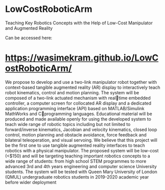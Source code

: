 # LowCostRoboticArm

Teaching Key Robotics Concepts with the Help of Low-Cost Manipulator and Augmented Reality

Can be accessed here:
# https://wasimekram.github.io/LowCostRoboticArm/


We propose to develop and use a two-link manipulator robot together with context-based tangible augmented reality (AR) display to interactively teach robot kinematics, control and motion planning. The system will be composed of a two-link actuated mechanism with realtime embedded controller, a computer screen for collocated AR display and a dedicated application programming interface (API) based on MATLAB/Simulink MathWorks and Cprogramming languages. Educational material will be produced and made available openly for using the developed system to teach wide range of robotic topics including but not limited to forward/inverse kinematics, Jacobian and velocity kinematics, closed loop control, motion  planning and obstacle avoidance, force feedback and bilateral teleoperation, and visual servoing. We believe that this project will be the first one to use tangible augmented reality interfaces to teach robotics with a physical manipulator. The proposed system will be low-cost (<$150) and will be targeting teaching important robotics concepts to a wide range of students: from high school STEM programmes to more advanced 3rd and 4th years engineering and computer science University students. The system will be tested with Queen Mary University of London (QMUL) undergraduate robotics students in 2019-2020 academic year before wider deployment
